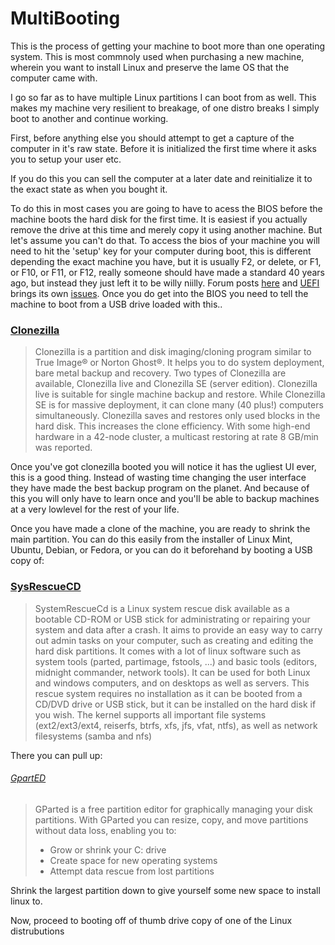 # MultiBooting

This is the process of getting your machine to boot more than one operating system.  This is most commnoly used when purchasing a new machine, wherein you want to install Linux and preserve the lame OS that the computer came with.

I go so far as to have multiple Linux partitions I can boot from as well.  This makes my machine very resilient to breakage, of one distro breaks I simply boot to another and continue working.

First, before anything else you should attempt to get a capture of the computer in it's raw state.  Before it is initialized the first time where it asks you to setup your user etc.

If you do this you can sell the computer at a later date and reinitialize it to the exact state as when you bought it.

To do this in most cases you are going to have to acess the BIOS before the machine boots the hard disk for the first time.  It is easiest if you actually remove the drive at this time and merely copy it using another machine.  But let's assume you can't do that.  To access the bios of your machine you will need to hit the 'setup' key for your computer during boot, this is different depending the exact machine you have, but it is usually F2, or delete, or F1, or F10, or F11, or F12, really someone should have made a standard 40 years ago, but instead they just left it to be willy niilly.  Forum posts [here](http://askubuntu.com/questions/180244/how-do-i-enter-bios) and [UEFI](https://www.linux.com/learn/how-install-linux-windows-machine-uefi-secure-boot) brings its own [issues](https://help.ubuntu.com/community/UEFI).  Once you do get into the BIOS you need to tell the machine to boot from a USB drive loaded with this..

### [Clonezilla](http://clonezilla.org)

> Clonezilla is a partition and disk imaging/cloning program similar to True Image® or Norton Ghost®. It helps you to do system deployment, bare metal backup and recovery. Two types of Clonezilla are available, Clonezilla live and Clonezilla SE (server edition). Clonezilla live is suitable for single machine backup and restore. While Clonezilla SE is for massive deployment, it can clone many (40 plus!) computers simultaneously. Clonezilla saves and restores only used blocks in the hard disk. This increases the clone efficiency. With some high-end hardware in a 42-node cluster, a multicast restoring at rate 8 GB/min was reported.

Once you've got clonezilla booted you will notice it has the ugliest UI ever, this is a good thing.  Instead of wasting time changing the user interface they have made the best backup program on the planet.  And because of this you will only have to learn once and you'll be able to backup machines at a very lowlevel for the rest of your life.

Once you have made a clone of the machine, you are ready to shrink the main partition.  You can do this easily from the installer of Linux Mint, Ubuntu, Debian, or Fedora, or you can do it beforehand by booting a USB copy of:

### [SysRescueCD](http://www.system-rescue-cd.org/)

> SystemRescueCd is a Linux system rescue disk available as a bootable CD-ROM or USB stick for administrating or repairing your system and data after a crash. It aims to provide an easy way to carry out admin tasks on your computer, such as creating and editing the hard disk partitions. It comes with a lot of linux software such as system tools (parted, partimage, fstools, ...) and basic tools (editors, midnight commander, network tools). It can be used for both Linux and windows computers, and on desktops as well as servers. This rescue system requires no installation as it can be booted from a CD/DVD drive or USB stick, but it can be installed on the hard disk if you wish. The kernel supports all important file systems (ext2/ext3/ext4, reiserfs, btrfs, xfs, jfs, vfat, ntfs), as well as network filesystems (samba and nfs)


There you can pull up:

###### [GpartED](http://gparted.org/) 

> GParted is a free partition editor for graphically managing your disk partitions.
> With GParted you can resize, copy, and move partitions without data loss, enabling you to:
> *  Grow or shrink your C: drive
> *  Create space for new operating systems
> *  Attempt data rescue from lost partitions

Shrink the largest partition down to give yourself some new space to install linux to.

Now, proceed to booting off of thumb drive copy of one of the Linux distrubutions





